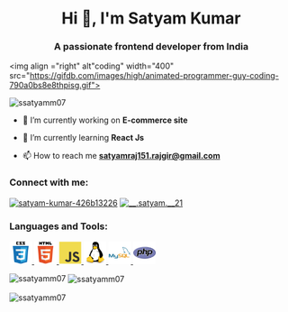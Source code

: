 <h1 align="center">Hi 👋, I'm Satyam Kumar</h1>
<h3 align="center">A passionate frontend developer from India</h3>

<img align ="right" alt"coding" width="400" src="https://gifdb.com/images/high/animated-programmer-guy-coding-790a0bs8e8thpisg.gif">

<p align="left"> <img src="https://komarev.com/ghpvc/?username=ssatyamm07&label=Profile%20views&color=0e75b6&style=flat" alt="ssatyamm07" /> </p>

- 🔭 I’m currently working on **E-commerce site**

- 🌱 I’m currently learning **React Js**

- 📫 How to reach me **satyamraj151.rajgir@gmail.com**

<h3 align="left">Connect with me:</h3>
<p align="left">
<a href="https://linkedin.com/in/satyam-kumar-426b13226" target="blank"><img align="center" src="https://raw.githubusercontent.com/rahuldkjain/github-profile-readme-generator/master/src/images/icons/Social/linked-in-alt.svg" alt="satyam-kumar-426b13226" height="30" width="40" /></a>
<a href="https://instagram.com/__.satyam.__21" target="blank"><img align="center" src="https://raw.githubusercontent.com/rahuldkjain/github-profile-readme-generator/master/src/images/icons/Social/instagram.svg" alt="__.satyam.__21" height="30" width="40" /></a>
</p>

<h3 align="left">Languages and Tools:</h3>
<p align="left"> <a href="https://www.w3schools.com/css/" target="_blank" rel="noreferrer"> <img src="https://raw.githubusercontent.com/devicons/devicon/master/icons/css3/css3-original-wordmark.svg" alt="css3" width="40" height="40"/> </a> <a href="https://www.w3.org/html/" target="_blank" rel="noreferrer"> <img src="https://raw.githubusercontent.com/devicons/devicon/master/icons/html5/html5-original-wordmark.svg" alt="html5" width="40" height="40"/> </a> <a href="https://developer.mozilla.org/en-US/docs/Web/JavaScript" target="_blank" rel="noreferrer"> <img src="https://raw.githubusercontent.com/devicons/devicon/master/icons/javascript/javascript-original.svg" alt="javascript" width="40" height="40"/> </a> <a href="https://www.linux.org/" target="_blank" rel="noreferrer"> <img src="https://raw.githubusercontent.com/devicons/devicon/master/icons/linux/linux-original.svg" alt="linux" width="40" height="40"/> </a> <a href="https://www.mysql.com/" target="_blank" rel="noreferrer"> <img src="https://raw.githubusercontent.com/devicons/devicon/master/icons/mysql/mysql-original-wordmark.svg" alt="mysql" width="40" height="40"/> </a> <a href="https://www.php.net" target="_blank" rel="noreferrer"> <img src="https://raw.githubusercontent.com/devicons/devicon/master/icons/php/php-original.svg" alt="php" width="40" height="40"/> </a> </p>

<p><img align="left" src="https://github-readme-stats.vercel.app/api/top-langs?username=ssatyamm07&show_icons=true&locale=en&layout=compact" alt="ssatyamm07" /></p>

<p>&nbsp;<img align="center" src="https://github-readme-stats.vercel.app/api?username=ssatyamm07&show_icons=true&locale=en" alt="ssatyamm07" /></p>

<p><img align="center" src="https://github-readme-streak-stats.herokuapp.com/?user=ssatyamm07&" alt="ssatyamm07" /></p>
